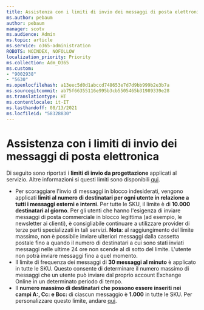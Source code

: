 ```yaml
---
title: Assistenza con i limiti di invio dei messaggi di posta elettronica
ms.author: pebaum
author: pebaum
manager: scotv
ms.audience: Admin
ms.topic: article
ms.service: o365-administration
ROBOTS: NOINDEX, NOFOLLOW
localization_priority: Priority
ms.collection: Adm_O365
ms.custom:
- "9002938"
- "5630"
ms.openlocfilehash: a13eec5d0d1abccd748653e7d7d9bb999b2e3b7a
ms.sourcegitcommit: ab75f66355116e995b3cb5505465b31989339e28
ms.translationtype: HT
ms.contentlocale: it-IT
ms.lasthandoff: 08/13/2021
ms.locfileid: "58328830"
---
```

# <a name="need-help-with-email-sending-limits"></a>Assistenza con i limiti di invio dei messaggi di posta elettronica

Di seguito sono riportati i **limiti di invio da progettazione** applicati al servizio. Altre informazioni si questi limiti sono disponibili [qui](https://docs.microsoft.com/office365/servicedescriptions/exchange-online-service-description/exchange-online-limits#receiving-and-sending-limits).

- Per scoraggiare l'invio di messaggi in blocco indesiderati, vengono applicati **limiti al numero di destinatari per ogni utente in relazione a tutti i messaggi esterni e interni**. Per tutte le SKU, il limite è di **10.000 destinatari al giorno**.  Per gli utenti che hanno l'esigenza di inviare messaggi di posta commerciale in blocco legittima (ad esempio, le newsletter ai clienti), è consigliabile continuare a utilizzare provider di terze parti specializzati in tali servizi.
    **Nota**: al raggiungimento del limite massimo, non è possibile inviare ulteriori messaggi dalla cassetta postale fino a quando il numero di destinatari a cui sono stati inviati messaggi nelle ultime 24 ore non scende al di sotto del limite. L'utente non potrà inviare messaggi fino a quel momento.
- Il limite di frequenza dei messaggi di **30 messaggi al minuto** è applicato in tutte le SKU. Questo consente di determinare il numero massimo di messaggi che un utente può inviare dal proprio account Exchange Online in un determinato periodo di tempo.
- Il **numero massimo di destinatari che possono essere inseriti nei campi A:, Cc: e Bcc:** di ciascun messaggio è **1.000** in tutte le SKU. Per personalizzare questo limite, andare [qui](https://techcommunity.microsoft.com/t5/exchange-team-blog/customizable-recipient-limits-in-office-365/ba-p/1183228).
